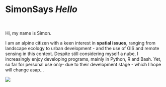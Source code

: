 # __SimonSays _Hello___ 

<br />

Hi, my name is Simon. 

I am an alpine citizen with a keen interest in **spatial issues**, ranging from landscape ecology to urban development - and the use of GIS and remote sensing in this context.
Despite still considering myself a nube, I increasingly enjoy developing programs, mainly in Python, R and Bash. Yet, so far for personal use only- due to their development stage - which I hope will change asap...


<a href="https://github.com/simonsaysenjoy/vercel-readme-stats"><img align="center" src="https://vercel-readme-stats-sage.vercel.app/api/top-langs/?username=simonsaysenjoy&layout=compact&theme=buefy&hide_border=true" /></a> 


